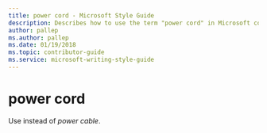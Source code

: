 ```yaml
---
title: power cord - Microsoft Style Guide
description: Describes how to use the term "power cord" in Microsoft content.
author: pallep
ms.author: pallep
ms.date: 01/19/2018
ms.topic: contributor-guide
ms.service: microsoft-writing-style-guide
---
```


# power cord

Use instead of *power cable*.
